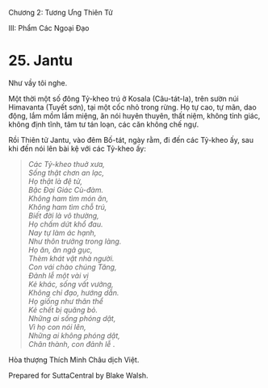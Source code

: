  

Chương 2: Tương Ưng Thiên Tử

III: Phẩm Các Ngoại Ðạo

# 25\. Jantu

Như vầy tôi nghe.

Một thời một số đông Tỷ-kheo trú ở Kosala (Câu-tát-la), trên sườn núi Himavanta (Tuyết sơn), tại một cốc nhỏ trong rừng. Họ tự cao, tự mãn, dao động, lắm mồm lắm miệng, ăn nói huyên thuyên, thất niệm, không tỉnh giác, không định tĩnh, tâm tư tán loạn, các căn không chế ngự.

Rồi Thiên tử Jantu, vào đêm Bố-tát, ngày rằm, đi đến các Tỷ-kheo ấy, sau khi đến nói lên bài kệ với các Tỷ-kheo ấy:

> _Các Tỷ-kheo thuở xưa,  
> Sống thật chơn an lạc,  
> Họ thật là đệ tử,  
> Bậc Ðại Giác Cù-đàm.  
> Không ham tìm món ăn,  
> Không ham tìm chỗ trú,  
> Biết đời là vô thường,  
> Họ chấm dứt khổ đau.  
> Nay tự làm ác hạnh,  
> Như thôn trưởng trong làng.  
> Họ ăn, ăn ngả gục,  
> Thèm khát vật nhà người.  
> Con vái chào chúng Tăng,  
> Ðảnh lễ một vài vị  
> Kẻ khác, sống vất vưởng,  
> Không chỉ đạo, hướng dẫn.  
> Họ giống như thân thể  
> Kẻ chết bị quăng bỏ.  
> Những ai sống phóng dật,  
> Vì họ con nói lên,  
> Những ai không phóng dật,  
> Chân thành, con đảnh lễ_ .

Hòa thượng Thích Minh Châu dịch Việt.

Prepared for SuttaCentral by Blake Walsh.